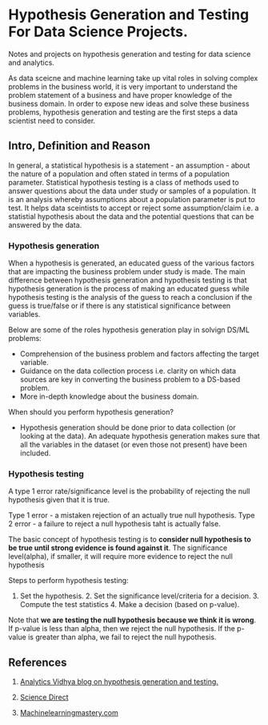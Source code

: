 # Hypothesis Generation and Testing For Data Science Projects. 

Notes and projects on hypothesis generation and testing for data science and analytics.

As data sceicne and machine learning take up vital roles in solving complex problems in the business world, it is very important to understand the problem statement of a business and have proper knowledge of the business domain. In order to expose new ideas and solve these business problems, hypothesis generation and testing are the first steps a data scientist need to consider.


##  Intro, Definition and Reason

In general, a statistical hypothesis is a statement - an assumption - about the nature of a population and often stated in terms of a population parameter. Statistical hypothesis testing is a class of methods used to answer questions about the data under study or samples of a population. It is an analysis whereby assumptions about a population parameter is put to test. It helps data sceintists to accept or reject some assumption/claim i.e. a statistial hypothesis about the data and the potential questions that can be answered by the data. 

### Hypothesis generation

When a hypothesis is generated, an educated guess of the various factors that are impacting the business problem under study is made. The main difference between hypothesis generation and hypothesis testing is that hypothesis generation is the process of making an educated guess while hypothesis testing is the analysis of the guess to reach a conclusion if the guess is true/false or if there is any statistical significance between variables. 

Below are some of the roles hypothesis generation play in solvign DS/ML problems:
 - Comprehension of the business problem and factors affecting the target variable.
 - Guidance on the data collection process i.e. clarity on which data sources are key in converting the business problem to a DS-based problem. 
 - More in-depth knowledge about the business domain.

When should you perform hypothesis generation?
 - Hypothesis generation should be done prior to data collection (or looking at the data). An adequate hypothesis generation makes sure that all the variables in the dataset (or even those not present) have been included.

### Hypothesis testing

A type 1 error rate/significance level is the probability of rejecting the null hypothesis given that it is true. 

Type 1 error - a mistaken rejection of an actually true null hypothesis.
Type 2 error - a failure to reject a null hypothesis taht is actually false. 

The basic concept of hypothesis testing is to **consider null hypothesis to be true until strong evidence is found against it**. The significance level(alpha), if smaller, it will require more evidence to reject the null hypothesis 

Steps to perform hypothesis testing:
1. Set the hypothesis. 2. Set the significance level/criteria for a decision. 3. Compute the test statistics 4. Make a decision (based on p-value).

Note that **we are testing the null hypothesis because we think it is wrong**. If p-value is less than alpha, then we reject the null hypothesis. If the p-value is greater than alpha, we fail to reject the null hypothesis. 


## References 
1. [Analytics Vidhya blog on hypothesis generation and testing.](https://www.analyticsvidhya.com/blog/2020/09/hypothesis-generation-data-science-projects/)

2. [Science Direct](https://www.sciencedirect.com/topics/mathematics/statistical-hypothesis#:~:text=Statistical%20hypothesis%3A%20A%20statement%20about,alternative%20to%20the%20null%20hypothesis.)

3. [Machinelearningmastery.com](https://machinelearningmastery.com/statistical-hypothesis-tests/)

